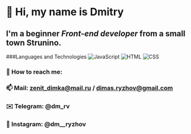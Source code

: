 # 👋 Hi, my name is **Dmitry**
## I'm a beginner *Front-end developer* from a small town Strunino.

###Languages and Technologies
![JavaScript](https//:img.shields.io/badge/-JavaScript-090909?style=for-the-badge&logo=JavaScript)
![HTML](https//:img.shields.io/badge/-HTML-090909?style=for-the-badge&logo=HTML)
![CSS](https//:img.shields.io/badge/-CSS-090909?style=for-the-badge&logo=CSS)

### 📌 How to reach me:
### 📫 Mail: zenit_dimka@mail.ru / dimas.ryzhov@gmail.com 
### ✉️ Telegram: @dm_rv
### 📸 Instagram: @dm__ryzhov

